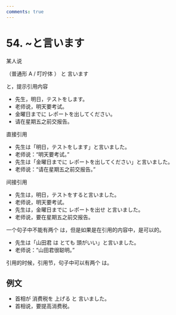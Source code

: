 ```yaml
---
comments: true
---
```


# 54. ~と言います

某人说

（普通形 A / 叮咛体 ） と 言います

と，提示引用内容

- 先生，明日，テストをします。
- 老师说，明天要考试。
- 金曜日までに レポートを出してください。
- 请在星期五之前交报告。

直接引用

- 先生は「明日，テストをします」と言いました。
- 老师说：“明天要考试。”
- 先生は「金曜日までに レポートを出してください」と言いました。
- 老师说：“请在星期五之前交报告。”

间接引用

- 先生は，明日，テストをすると言いました。
- 老师说，明天要考试。
- 先生は，金曜日までに レポートを出せ と言いました。
- 老师说，要在星期五之前交报告。

一个句子中不能有两个 は，但是如果是在引用的内容中，是可以的。

- 先生は「山田君 は とても 頭がいい」と言いました。
- 老师说：“山田君很聪明。”

引用的时候，引用节，句子中可以有两个 は。

## 例文

- 首相が 消费税を 上げる と 言いました。
- 首相说，要提高消费税。


